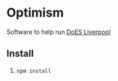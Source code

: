 # Optimism

Software to help run [DoES Liverpool](https://doesliverpool.com)

## Install

 1. `npm install`


